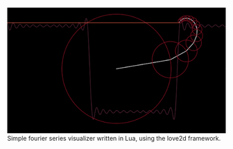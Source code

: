 ![screenshot](https://github.com/bees/love2d-fourier-animation/blob/master/screenshot.png)
Simple fourier series visualizer written in Lua, using the love2d framework.
